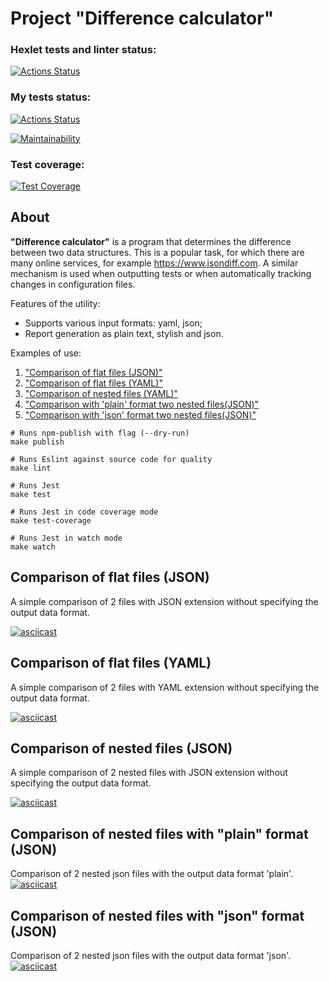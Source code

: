 # Project "Difference calculator"

### Hexlet tests and linter status:

[![Actions Status](https://github.com/Zakir0000/frontend-project-46/workflows/hexlet-check/badge.svg)](https://github.com/Zakir0000/frontend-project-46/actions)

### My tests status:

[![Actions Status](https://github.com/Zakir0000/frontend-project-46/workflows/CI/badge.svg)](https://github.com/Zakir0000/frontend-project-46/actions)

[![Maintainability](https://api.codeclimate.com/v1/badges/795803f5227e24ba10bd/maintainability)](https://codeclimate.com/github/Zakir0000/frontend-project-46/maintainability)

### Test coverage:

[![Test Coverage](https://api.codeclimate.com/v1/badges/795803f5227e24ba10bd/test_coverage)](https://codeclimate.com/github/Zakir0000/frontend-project-46/test_coverage)

## About

**"Difference calculator"** is a program that determines the difference between two data structures. This is a popular task, for which there are many online services, for example https://www.jsondiff.com. A similar mechanism is used when outputting tests or when automatically tracking changes in configuration files.

Features of the utility:

- Supports various input formats: yaml, json;
- Report generation as plain text, stylish and json.

Examples of use:

1. <a href="#default-comparison-flat-json">"Comparison of flat files (JSON)"</a>
2. <a href="#default-comparison-flat-yml">"Comparison of flat files (YAML)"</a>
3. <a href="#default-comparison-nested-json">"Comparison of nested files (YAML)"</a>
4. <a href="#plain-comparison-nested-json">"Comparison with 'plain' format two nested files(JSON)"</a>
5. <a href="#json-comparison-nested-json">"Comparison with 'json' format two nested files(JSON)"</a>

```shell
# Runs npm-publish with flag (--dry-run)
make publish

# Runs Eslint against source code for quality
make lint

# Runs Jest
make test

# Runs Jest in code coverage mode
make test-coverage

# Runs Jest in watch mode
make watch
```

<h2 id="default-comparison-flat-json">Comparison of flat files (JSON)</h2>
A simple comparison of 2 files with JSON extension without specifying the output data format.

[![asciicast](https://asciinema.org/a/AsJ1M4lFdvI9kNsCraTKbMcfj.svg)](https://asciinema.org/a/AsJ1M4lFdvI9kNsCraTKbMcfj)

<h2 id="default-comparison-flat-yaml">Comparison of flat files (YAML)</h2>
A simple comparison of 2 files with YAML extension without specifying the output data format.

[![asciicast](https://asciinema.org/a/1AE0I0aKMdMDzkJtujqqIzuSW.svg)](https://asciinema.org/a/1AE0I0aKMdMDzkJtujqqIzuSW)

[def]: https://github.com/Zakir0000/frontend-project-46/actions

<h2 id="default-comparison-nested-json">Comparison of nested files (JSON)</h2>
A simple comparison of 2 nested files with JSON extension without specifying the output data format.

[![asciicast](https://asciinema.org/a/OoUnwJPm820nCHYklnDMr479d.svg)](https://asciinema.org/a/OoUnwJPm820nCHYklnDMr479d)

<h2 id="plain-comparison-nested-json">Comparison of nested files with "plain" format (JSON)</h2>

Comparison of 2 nested json files with the output data format 'plain'.
[![asciicast](https://asciinema.org/a/wltru1dRVRgnHHNYNXgM0VbaK.svg)](https://asciinema.org/a/wltru1dRVRgnHHNYNXgM0VbaK)

<h2 id="json-comparison-nested-json">Comparison of nested files with "json" format (JSON)</h2>

Comparison of 2 nested json files with the output data format 'json'.
[![asciicast](https://asciinema.org/a/pdDqeABYfg0ARrnAwBYB0mrvx.svg)](https://asciinema.org/a/pdDqeABYfg0ARrnAwBYB0mrvx)
